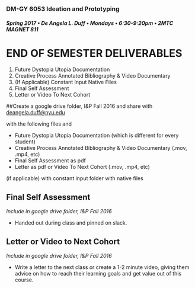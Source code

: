 ### DM-GY 6053 Ideation and Prototyping
##### Spring 2017 • De Angela L. Duff • Mondays • 6:30-9:20pm • 2MTC MAGNET 811

# END OF SEMESTER DELIVERABLES

<ol>
<li>Future Dystopia Utopia Documentation</li>
<li>Creative Process Annotated Bibliography &amp; Video Documentary</li>
<li>(If Applicable) Constant Input Native Files</li>
<li>Final Self Assessment</li>
<li>Letter or Video To Next Cohort</li>
</ol>
 
##Create a google drive folder, I&P Fall 2016 and share with deangela.duff@nyu.edu

with the following files and 
<ul>
<li>Future Dystopia Utopia Documentation (which is different for every student)</li>
<li>Creative Process Annotated Bibliography & Video Documentary (.mov, .mp4, etc)</li>
<li>Final Self Assessment as pdf</li>
<li>Letter as pdf or Video To Next Cohort (.mov, .mp4, etc)</li>
</ul>

(if applicable) with constant input folder with native files

## Final Self Assessment
*Include in google drive folder, I&P Fall 2016*

<ul>
<li>Handed out during class and pinned on slack.
</ul>

## Letter or Video to Next Cohort
*Include in google drive folder, I&P Fall 2016*

<ul>
<Li>Write a letter to the next class or create a 1-2 minute video, giving them advice on how to reach their learning goals and get value out of this course.</li>
</ul>

